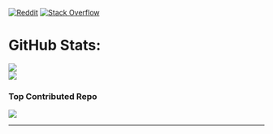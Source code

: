 
[![Reddit](https://img.shields.io/badge/Reddit-%23FF4500.svg?logo=Reddit&logoColor=white)](https://reddit.com/user/f-sasa) [![Stack Overflow](https://img.shields.io/badge/-Stackoverflow-FE7A16?logo=stack-overflow&logoColor=white)](https://stackoverflow.com/users/14117489/fermin-mf) 
# GitHub Stats:
![](https://github-readme-streak-stats.herokuapp.com/?user=Sasanidas&theme=tokyonight&hide_border=false)<br/>
![](https://github-readme-stats.vercel.app/api/top-langs/?username=Sasanidas&theme=tokyonight&hide_border=false&include_all_commits=true&count_private=false&layout=compact)

### Top Contributed Repo
![](https://github-contributor-stats.vercel.app/api?username=Sasanidas&limit=5&theme=tokyonight&combine_all_yearly_contributions=true)

---
